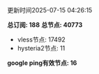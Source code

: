 更新时间2025-07-15 04:26:15

**总订阅: 188**
**总节点: 40773**
- vless节点: 17492
- hysteria2节点: 11

**google ping有效节点: 16**
